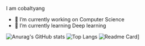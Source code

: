 I am cobaltyang
- 🔭 I’m currently working on Computer Science
- 🌱 I’m currently learning Deep learning

![Anurag's GitHub stats](https://github-readme-stats.vercel.app/api?username=cobaltyang&count_private=true&show_icons=true&theme=radical)
![Top Langs](https://github-readme-stats.vercel.app/api/top-langs/?username=cobaltyang&layout=compact)
![Readme Card](https://github-readme-stats.vercel.app/api/pin/?username=anuraghazra&repo=github-readme-stats)]
